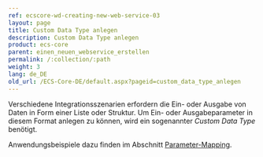 ```yaml
---
ref: ecscore-wd-creating-new-web-service-03
layout: page
title: Custom Data Type anlegen
description: Custom Data Type anlegen
product: ecs-core
parent: einen_neuen_webservice_erstellen
permalink: /:collection/:path
weight: 3
lang: de_DE
old_url: /ECS-Core-DE/default.aspx?pageid=custom_data_type_anlegen
---
```


Verschiedene Integrationsszenarien erfordern die Ein- oder Ausgabe von Daten in Form einer Liste oder Struktur. Um Ein- oder Ausgabeparameter in diesem Format anlegen zu können, wird ein sogenannter *Custom Data Type* benötigt. <br>

Anwendungsbeispiele dazu finden im Abschnitt [Parameter-Mapping](../parameter_mapping).   

